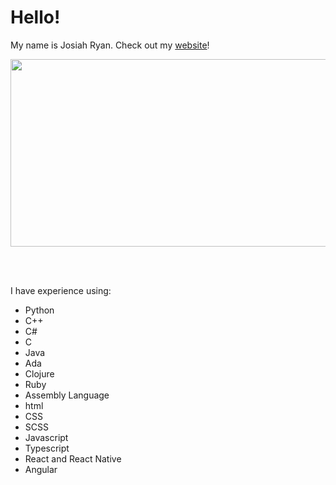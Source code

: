 # Hello!

My name is Josiah Ryan. Check out my [website](https://jryanb0b.github.io/my-website/)!

<!-- taken from a github profile guide: https://www.sitepoint.com/github-profile-readme/ -->
<div align="center">
  <img src="https://media.giphy.com/media/dWesBcTLavkZuG35MI/giphy.gif" width="600" height="300"/>
</div>

<br/> <br/>

I have experience using:
- Python
- C++
- C#
- C
- Java
- Ada
- Clojure
- Ruby
- Assembly Language
- html
- CSS
- SCSS
- Javascript
- Typescript
- React and React Native
- Angular
